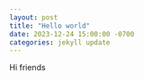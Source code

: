 ```yaml
---
layout: post
title: "Hello world"
date: 2023-12-24 15:00:00 -0700
categories: jekyll update
---
```


Hi friends